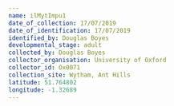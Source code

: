 ```yaml
---
name: ilMytImpu1
date_of_collection: 17/07/2019
date_of_identification: 17/07/2019
identified_by: Douglas Boyes
developmental_stage: adult
collected_by: Douglas Boyes
collector_organisation: University of Oxford
collector_id: Ox0071
collection_site: Wytham, Ant Hills
latitude: 51.764802
longitude: -1.32689
---
```


